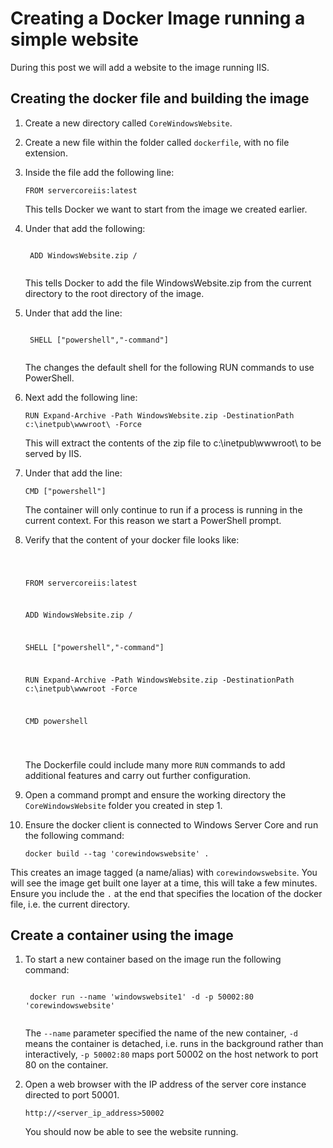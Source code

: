 # Creating a Docker Image running a simple website
During this post we will add a website to the image running IIS.

## Creating the docker file and building the image
1. Create a new directory called ```CoreWindowsWebsite```.
2. Create a new file within the folder called ```dockerfile```, with no file extension.
3. Inside the file add the following line:

    <code>FROM servercoreiis:latest</code>
    
    This tells Docker we want to start from the image we created earlier.
    
4. Under that add the following:

    <code>
    ADD WindowsWebsite.zip /
    </code>

    This tells Docker to add the file WindowsWebsite.zip from the current directory to the root directory of the  image.

5. Under that add the line:

    <code>
    SHELL ["powershell","-command"]
    </code>

    The changes the default shell for the following RUN commands to use PowerShell.

6. Next add the following line:

    <code>RUN Expand-Archive -Path WindowsWebsite.zip  -DestinationPath c:\inetpub\wwwroot\ -Force</code>

    This will extract the contents of the zip file to  c:\inetpub\wwwroot\ to be served by IIS.

7. Under that add the line:

    <code>CMD ["powershell"]</code>
    
    The container will only continue to run if a process is running in the current context. For this reason we start a PowerShell prompt.
    
8. Verify that the content of your docker file looks like:

    <code>
   
   FROM servercoreiis:latest

    ADD WindowsWebsite.zip /

    SHELL ["powershell","-command"]

    RUN Expand-Archive -Path WindowsWebsite.zip  -DestinationPath c:\inetpub\wwwroot -Force

    CMD powershell 
        
    </code>
    
    The Dockerfile could include many more ```RUN``` commands to add additional features and carry out further configuration.

9. Open a command prompt and ensure the working directory the ```CoreWindowsWebsite``` folder you created in step 1.

10. Ensure the docker client is connected to Windows Server Core and run the following command:

    <code>docker build --tag 'corewindowswebsite' .</code> 

This creates an image tagged (a name/alias) with ```corewindowswebsite```. You will see the image get built one layer at a time, this will take a few minutes. Ensure you include the ```.``` at the end that specifies the location of the docker file, i.e. the current directory.

## Create a container using the image
1. To start a new container based on the image run the following command:

    <code>
    docker run --name 'windowswebsite1' -d -p 50002:80 'corewindowswebsite'
    </code>
    
    The ```--name``` parameter specified the name of the new container, ```-d``` means the container is detached, i.e. runs in the background rather than interactively, ```-p 50002:80``` maps port 50002 on the host network to port 80 on the container.
    
2. Open a web browser with the IP address of the server core instance directed to port 50001.

    <code>http://&lt;server_ip_address&gt;50002</code>

    You should now be able to see the website running.